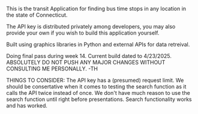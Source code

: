 This is the transit Application for finding bus time stops in any location in the state of Connecticut.

The API key is distributed privately among developers, you may also provide your own if you wish to build this application yourself.

Built using graphics libraries in Python and external APIs for data retreival.

Doing final pass during week 14. Current build dated to 4/23/2025.
ABSOLUTELY DO NOT PUSH ANY MAJOR CHANGES WITHOUT CONSULTING ME PERSONALLY.
-TH

THINGS TO CONSIDER:
The API key has a (presumed) request limit. We should be consertative when it comes to testing the search function as it calls the API twice instead of once. We don't have much reason to use the
search function until right before presentations. Search functionality works and has worked.
